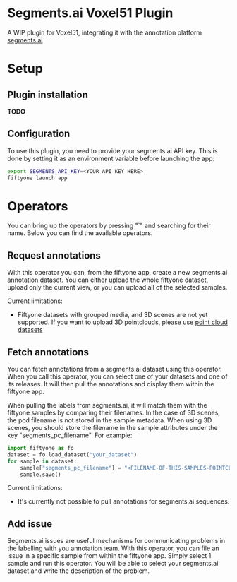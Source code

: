 # Segments.ai Voxel51 Plugin

A WIP plugin for Voxel51, integrating it with the annotation platform [segments.ai](https://segments.ai)

# Setup
## Plugin installation

**TODO**

## Configuration

To use this plugin, you need to provide your segments.ai API key. This is done by setting it as an environment variable before launching the app:
```bash
export SEGMENTS_API_KEY=<YOUR API KEY HERE>
fiftyone launch app
```

# Operators
You can bring up the operators by pressing "`" and searching for their name. Below you can find the available operators.

## Request annotations

With this operator you can, from the fiftyone app, create a new segments.ai annotation dataset. You can either upload the whole fiftyone dataset, upload only the current view, or you can upload all of the selected samples.

Current limitations:
 - Fiftyone datasets with grouped media, and 3D scenes are not yet supported. If you want to upload 3D pointclouds, please use [point cloud datasets](https://docs.voxel51.com/user_guide/using_datasets.html#point-cloud-datasets)

## Fetch annotations

You can fetch annotations from a segments.ai dataset using this operator. When you call this operator, you can select one of your datasets and one of its releases. It will then pull the annotations and display them within the fiftyone app. 

When pulling the labels from segments.ai, it will match them with the fiftyone samples by comparing their filenames. In the case of 3D scenes, the pcd filename is not stored in the sample metadata. When using 3D scenes, you should store the filename in the sample attributes under the key "segments_pc_filename". For example:

```python
import fiftyone as fo
dataset = fo.load_dataset("your_dataset")
for sample in dataset:
    sample["segments_pc_filename"] = "<FILENAME-OF-THIS-SAMPLES-POINTCLOUD-HERE>"
    sample.save()
```

Current limitations:
 - It's currently not possible to pull annotations for segments.ai sequences.

## Add issue

Segments.ai issues are useful mechanisms for communicating problems in the labelling with you annotation team. With this operator, you can file an issue in a specific sample from within the fiftyone app. Simply select 1 sample and run this operator. You will be able to select your segments.ai dataset and write the description of the problem.